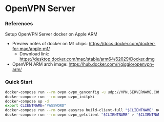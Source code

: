 # OpenVPN Server

### References

Setup OpenVPN Server docker on Apple ARM

- Preview notes of docker on M1 chips: https://docs.docker.com/docker-for-mac/apple-m1/
  - Download link: https://desktop.docker.com/mac/stable/arm64/62029/Docker.dmg
- OpenVPN ARM arch image: https://hub.docker.com/r/giggio/openvpn-arm/

### Quick Start

```bash
docker-compose run --rm ovpn ovpn_genconfig -u udp://VPN.SERVERNAME.COM
docker-compose run --rm ovpn ovpn_initpki
docker-compose up -d
export CLIENTNAME="PASSWORD"
docker-compose run --rm ovpn easyrsa build-client-full "$CLIENTNAME" nopass
docker-compose run --rm ovpn ovpn_getclient "$CLIENTNAME" > "$CLIENTNAME.ovpn"
```

